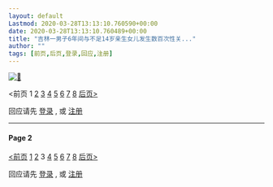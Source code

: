 ```yaml
---
layout: default
Lastmod: 2020-03-28T13:13:10.760590+00:00
date: 2020-03-28T13:13:10.760489+00:00
title: "吉林一男子6年间与不足14岁亲生女儿发生数百次性关..."
author: ""
tags: [前页,后页,登录,回应,注册]
---
```


[![🍩](https://images.weserv.nl/?url=https%3A//img9.doubanio.com/icon/u81093444-64.jpg)](https://www.douban.com/people/81093444/)

<前页 1 [2](https://www.douban.com/group/topic/169182081/?start=100) [3](https://www.douban.com/group/topic/169182081/?start=200) [4](https://www.douban.com/group/topic/169182081/?start=300) [5](https://www.douban.com/group/topic/169182081/?start=400) [6](https://www.douban.com/group/topic/169182081/?start=500) [7](https://www.douban.com/group/topic/169182081/?start=600) [8](https://www.douban.com/group/topic/169182081/?start=700) [后页>](https://www.douban.com/group/topic/169182081/?start=100)

回应请先 [登录](/accounts/register?reason=discuss) , 或 [注册](/accounts/register?reason=discuss)

* * *

#### Page 2

[<前页](https://www.douban.com/group/topic/169182081/?start=100) [1](https://www.douban.com/group/topic/169182081/?start=0) [2](https://www.douban.com/group/topic/169182081/?start=100) 3 [4](https://www.douban.com/group/topic/169182081/?start=300) [5](https://www.douban.com/group/topic/169182081/?start=400) [6](https://www.douban.com/group/topic/169182081/?start=500) [7](https://www.douban.com/group/topic/169182081/?start=600) [8](https://www.douban.com/group/topic/169182081/?start=700) [后页>](https://www.douban.com/group/topic/169182081/?start=300)

回应请先 [登录](/accounts/register?reason=discuss) , 或 [注册](/accounts/register?reason=discuss)

